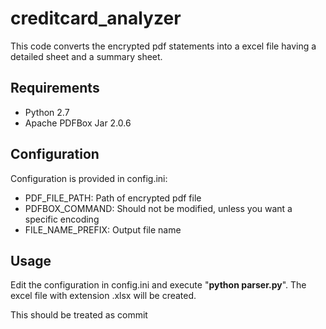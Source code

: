 # creditcard_analyzer
This code converts the encrypted pdf statements into a excel file having a detailed sheet and a summary sheet.

## Requirements
* Python 2.7
* Apache PDFBox Jar 2.0.6

## Configuration
Configuration is provided in config.ini:
* PDF_FILE_PATH: Path of encrypted pdf file
* PDFBOX_COMMAND: Should not be modified, unless you want a specific encoding
* FILE_NAME_PREFIX: Output file name

## Usage
Edit the configuration in config.ini and execute "**python parser.py**". The excel file with extension .xlsx will be created.

This should be treated as commit
